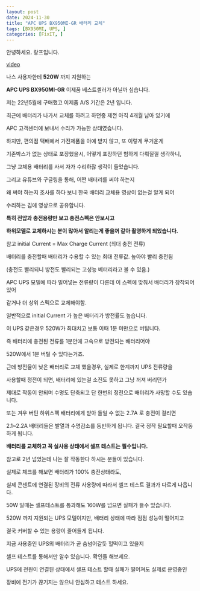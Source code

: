 ```yaml
---
layout: post
date: 2024-11-30
title: "APC UPS BX950MI-GR 배터리 교체"
tags: [BX950MI, UPS, ]
categories: [FixIT, ]
---
```



안녕하세요. 랑프입니다.


[video](https://youtu.be/l8HzhEoHXaM?feature=shared)


나스 사용자한테 **520W** 까지 지원하는


**APC UPS BX950MI-GR** 이제품 베스트셀러가 아닐까 싶습니다.


저는 22년5월에 구매했고 이제품 A/S 기간은 2년 입니다.


최근에 배터리가 나가서 교체를 하려고 하던중 제껀 아직 4개월 남아 있기에


APC 고객센터에 보내서 수리가 가능한 상태였습니다.


하지만, 편의점 택배에서 가전제품을 아예 받지 않고, 또 이렇게 무거운게


기존박스가 없는 상태로 포장했을시, 어떻게 포장하던 험하게 다뤄질껄 생각하니,


그냥 교체용 배터리를 사서 자가 수리하잖 생각이 들었습니다.


그리고 유튜브와 구글링을 통해, 어떤 배터리를 써야 하는지


왜 써야 하는지 조사를 하다 보니 한국 배터리 교체용 영상이 없는걸 알게 되어


수리하는 김에 영상으로 공유합니다.


**특히 전압과 충전용량만 보고 충전스펙은 안보시고**


**하위모델로 교체하시는 분이 많아서 알리는게 좋을꺼 같아 촬영하게 되었습니다.**


참고 initial Current = Max Charge Current (최대 충전 전류)


배터리를 충전할때 배터리가 수용할 수 있는 최대 전류값. 높아야 빨리 충전됨


(충전도 빨리되니 방전도 빨리되는 고성능 베터리라고 볼 수 있음.)


APC UPS 모델에 따라 밀어넣는 전류량이 다른데 이 스펙에 맞춰서 배터리가 장착되어 있어


같거나 더 상위 스펙으로 교체해야함.


일반적으로 initial Current 가 높은 배터리가 방전률도 높습니다.


이 UPS 같은경우 520W가 최대치고 보통 이때 1분 미만으로 버팁니다.


즉 배터리에 충전된 전류를 1분안에 고속으로 방전되는 배터리어야


520W에서 1분 버틸 수 있다는거죠.


근데 방전율이 낮은 배터리로 교체 했을경우, 실제로 한계까지 UPS 전류량을


사용할때 정전이 되면, 배터리에 있는걸 소진도 못하고 그냥 꺼져 버리던가


제대로 작동이 안되며 수명도 단축되고 단 한번의 정전으로 배터리가 사망할 수도 있습니다.


또는 겨우 버틴 하위스펙 배터리에게 받아 들일 수 없는 2.7A 로 충전이 걸리면


2.1~2.2A 배터리들은 발열과 수명감소를 동반하게 됩니다. 결국 정작 필요할때 오작동하게 됩니다.


**배터리를 교체하고 꼭 실사용 상태에서 셀프 테스트는 필수입니다.**


참고로 2년 넘었는데 나는 잘 작동한다 하시는 분들이 있습니다.


실제로 체크를 해보면 배터리가 100% 충전상태라도,


실제 콘센트에 연결된 장비의 전류 사용량에 따라서 셀프 테스트 결과가 다르게 나옵니다.


50W 일때는 셀프테스트를 통과해도 160W를 넘으면 실패가 뜰수 있습니다.


520W 까지 지원되는 UPS 모델이지만, 배터리 상태에 따라 점점 성능이 떨어지고


결국 커버할 수 있는 용량이 줄어들게 됩니다.


지금 사용중인 UPS의 배터리가 곧 숨넘어갈듯 헐떡이고 있을지


셀프 테스트를 통해서만 알수 있습니다. 확인들 해보세요.


UPS에 전원이 연결된 상태에서 셀프 테스트 할때 실패가 떨어져도 실제로 운영중인


장비에 전기가 끊기지는 않으니 안심하고 테스트 하세요.


